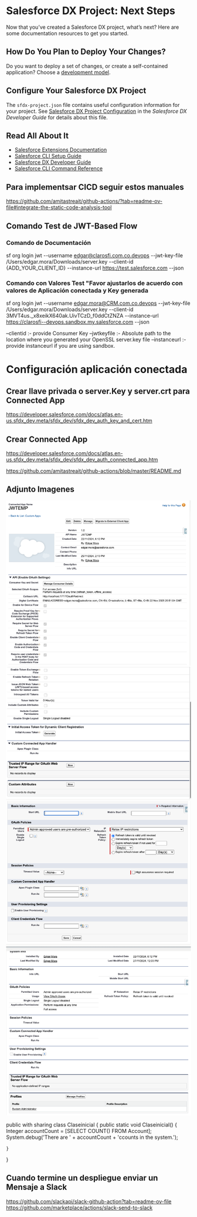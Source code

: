 # Salesforce DX Project: Next Steps

Now that you’ve created a Salesforce DX project, what’s next? Here are some documentation resources to get you started.

## How Do You Plan to Deploy Your Changes?

Do you want to deploy a set of changes, or create a self-contained application? Choose a [development model](https://developer.salesforce.com/tools/vscode/en/user-guide/development-models).

## Configure Your Salesforce DX Project

The `sfdx-project.json` file contains useful configuration information for your project. See [Salesforce DX Project Configuration](https://developer.salesforce.com/docs/atlas.en-us.sfdx_dev.meta/sfdx_dev/sfdx_dev_ws_config.htm) in the _Salesforce DX Developer Guide_ for details about this file.

## Read All About It

- [Salesforce Extensions Documentation](https://developer.salesforce.com/tools/vscode/)
- [Salesforce CLI Setup Guide](https://developer.salesforce.com/docs/atlas.en-us.sfdx_setup.meta/sfdx_setup/sfdx_setup_intro.htm)
- [Salesforce DX Developer Guide](https://developer.salesforce.com/docs/atlas.en-us.sfdx_dev.meta/sfdx_dev/sfdx_dev_intro.htm)
- [Salesforce CLI Command Reference](https://developer.salesforce.com/docs/atlas.en-us.sfdx_cli_reference.meta/sfdx_cli_reference/cli_reference.htm)

## Para implementsar CICD seguir estos manuales
https://github.com/amitastreait/github-actions/?tab=readme-ov-file#integrate-the-static-code-analysis-tool


## Comando Test de JWT-Based Flow

 ### Comando de Documentación
 sf org login jwt --username  edgar@clarosfi.com.co.devops --jwt-key-file /Users/edgar.mora/Downloads/server.key --client-id {ADD_YOUR_CLIENT_ID} --instance-url https://test.salesforce.com --json
 ### Comando con Valores Test "Favor ajustarlos de acuerdo con valores de Aplicación conectada y Key generada
sf org login jwt --username  edgar.mora@CRM.com.co.devops --jwt-key-file /Users/edgar.mora/Downloads/server.key --client-id 3MVT4us._x8xeikX640ak.UivTCzD_f0ddCtZNZA --instance-url https://clarosfi--devops.sandbox.my.salesforce.com --json

  –clientid  :- provide Consumer Key
  –jwtkeyfile :- Absolute path to the location where you generated your OpenSSL server.key file
  –instanceurl :-provide instanceurl if you are using sandbox.

# Configuración aplicación conectada
## Crear llave privada o server.Key y server.crt para Connected App
  https://developer.salesforce.com/docs/atlas.en-us.sfdx_dev.meta/sfdx_dev/sfdx_dev_auth_key_and_cert.htm

## Crear Connected App 
  https://developer.salesforce.com/docs/atlas.en-us.sfdx_dev.meta/sfdx_dev/sfdx_dev_auth_connected_app.htm

  https://github.com/amitastreait/github-actions/blob/master/README.md  

## Adjunto Imagenes 
![Connected App](StepsConnectedApps/P1.png)
![Connected App](StepsConnectedApps/P2.png)
![Edit Policies](<StepsConnectedApps/Edit Policies.png>)
![On Manage Connected App](<StepsConnectedApps/On Manage Connected App.png>)


public with sharing class Claseinicial {
    public static void Claseinicial() {
        Integer accountCount = [SELECT COUNT() FROM Account];
       System.debug('There are ' + accountCount + 'ccounts in the system.');
     
    }


   }

## Cuando termine un despliegue enviar un Mensaje a Slack

https://github.com/slackapi/slack-github-action?tab=readme-ov-file
https://github.com/marketplace/actions/slack-send-to-slack

